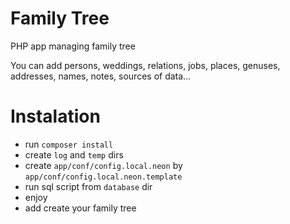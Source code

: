 # Family Tree
PHP app managing family tree

You can add persons, weddings, relations, jobs, places, genuses, addresses, names, notes, sources of data...

Instalation
======

- run `composer install`
- create `log` and `temp` dirs
- create `app/conf/config.local.neon` by `app/conf/config.local.neon.template`
- run sql script from `database` dir
- enjoy
- add create your family tree
